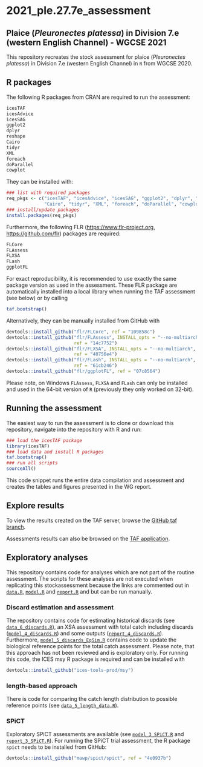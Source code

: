 2021\_ple.27.7e\_assessment
================

## Plaice (*Pleuronectes platessa*) in Division 7.e (western English Channel) - WGCSE 2021

This repository recreates the stock assessment for plaice (*Pleuronectes
platessa*) in Division 7.e (western English Channel) in `R` from WGCSE
2020.

## R packages

The following R packages from CRAN are required to run the assessment:

``` r
icesTAF
icesAdvice
icesSAG
ggplot2
dplyr
reshape
Cairo
tidyr
XML
foreach
doParallel
cowplot
```

They can be installed with:

``` r
### list with required packages
req_pkgs <- c("icesTAF", "icesAdvice", "icesSAG", "ggplot2", "dplyr", "reshape", 
              "Cairo", "tidyr", "XML", "foreach", "doParallel", "cowplot")
### install/update packages
install.packages(req_pkgs)
```

Furthermore, the following FLR (<https://www.flr-project.org>,
<https://github.com/flr>) packages are required:

``` r
FLCore
FLAssess
FLXSA
FLash
ggplotFL
```

For exact reproducibility, it is recommended to use exactly the same
package version as used in the assessment. These FLR package are
automatically installed into a local library when running the TAF
assessment (see below) or by calling

``` r
taf.bootstrap()
```

Alternatively, they can be manually installed from GitHub with

``` r
devtools::install_github("flr/FLCore", ref = "109858c")
devtools::install_github("flr/FLAssess", INSTALL_opts = "--no-multiarch",
                         ref = "14c7752")
devtools::install_github("flr/FLXSA", INSTALL_opts = "--no-multiarch",
                         ref = "40756e4")
devtools::install_github("flr/FLash", INSTALL_opts = "--no-multiarch",
                         ref = "61cb246")
devtools::install_github("flr/ggplotFL", ref = "07c8564")
```

Please note, on Windows `FLAssess`, `FLXSA` and `FLash` can only be
installed and used in the 64-bit version of `R` (previously they only
worked on 32-bit).

## Running the assessment

The easiest way to run the assessment is to clone or download this
repository, navigate into the repository with R and run:

``` r
### load the icesTAF package
library(icesTAF)
### load data and install R packages
taf.bootstrap()
### run all scripts
sourceAll()
```

This code snippet runs the entire data compilation and assessment and
creates the tables and figures presented in the WG report.

## Explore results

To view the results created on the TAF server, browse the [GitHub taf
branch](https://github.com/ices-taf/2021_ple.27.7e_assessment/tree/taf).

Assessments results can also be browsed on the [TAF
application](https://taf.ices.dk/app/stock#!/2021/ple.27.7e).

## Exploratory analyses

This repository contains code for analyses which are not part of the
routine assessment. The scripts for these analyses are not executed when
replicating this stockassessment because the links are commented out in
[`data.R`](data.R), [`model.R`](model.R) and [`report.R`](report.R) and
but can be run manually.

### Discard estimation and assessment

The repository contains code for estimating historical discards (see
[`data_6_discards.R`](data_6_discards.R)), an XSA assessment with total
catch including discards ([`model_4_discards.R`](model_4_discards.R))
and some outputs ([`report_4_discards.R`](report_4_discards.R)).
Furthermore, [`model_5_discards_EqSim.R`](model_5_discards_EqSim.R)
contains code to update the biological reference points for the total
catch assessment. Please note, that this approach has not been reviewed
and is exploratory only. For running this code, the ICES msy R package
is required and can be installed with

``` r
devtools::install_github("ices-tools-prod/msy")
```

### length-based approach

There is code for comparing the catch length distribution to possible
reference points (see [`data_5_length_data.R`](data_5_length_data.R)).

### SPiCT

Exploratory SPiCT assessments are available (see
[`model_3_SPiCT.R`](model_3_SPiCT.R) and
[`report_3_SPiCT.R`](report_3_SPiCT.R)). For running the SPiCT trial
assessment, the R package `spict` needs to be installed from GitHub:

``` r
devtools::install_github("mawp/spict/spict", ref = "4e0937b")
```

